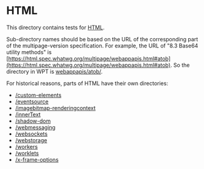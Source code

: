 # HTML

This directory contains tests for [HTML](https://html.spec.whatwg.org/multipage/).

Sub-directory names should be based on the URL of the corresponding part of the
multipage-version specification. For example, the URL of
"8.3 Base64 utility methods" is [https://html.spec.whatwg.org/multipage/webappapis.html#atob](https://html.spec.whatwg.org/multipage/webappapis.html#atob). So the directory in WPT is [webappapis/atob/](/html/webappapis/atob).

For historical reasons, parts of HTML have their own directories:

* [/custom-elements](/custom-elements)
* [/eventsource](/eventsource)
* [/imagebitmap-renderingcontext](/imagebitmap-renderingcontext)
* [/innerText](/innerText)
* [/shadow-dom](/shadow-dom)
* [/webmessaging](/webmessaging)
* [/websockets](/websockets)
* [/webstorage](/webstorage)
* [/workers](/workers)
* [/worklets](/worklets)
* [/x-frame-options](/x-frame-options)
